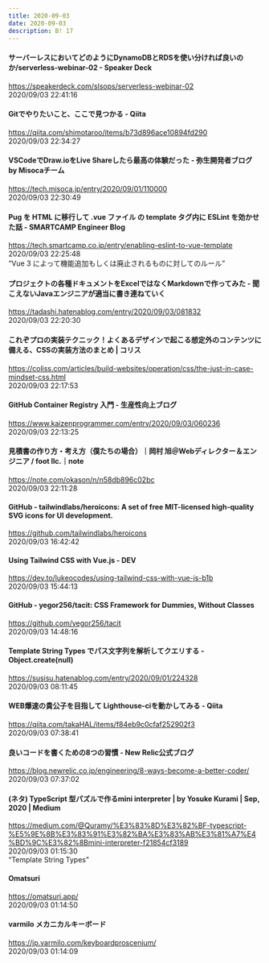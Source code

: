 ```yaml
---
title: 2020-09-03
date: 2020-09-03
description: B! 17
---
```


#### サーバーレスにおいてどのようにDynamoDBとRDSを使い分ければ良いのか/serverless-webinar-02 - Speaker Deck
https://speakerdeck.com/slsops/serverless-webinar-02<br>
2020/09/03 22:41:16<br>


#### Gitでやりたいこと、ここで見つかる - Qiita
https://qiita.com/shimotaroo/items/b73d896ace10894fd290<br>
2020/09/03 22:34:27<br>


#### VSCodeでDraw.ioをLive Shareしたら最高の体験だった - 弥生開発者ブログ by Misocaチーム
https://tech.misoca.jp/entry/2020/09/01/110000<br>
2020/09/03 22:30:49<br>


#### Pug を HTML に移行して .vue ファイル の template タグ内に ESLint を効かせた話 - SMARTCAMP Engineer Blog
https://tech.smartcamp.co.jp/entry/enabling-eslint-to-vue-template<br>
2020/09/03 22:25:48<br>
“Vue 3 によって機能追加もしくは廃止されるものに対してのルール”


#### プロジェクトの各種ドキュメントをExcelではなくMarkdownで作ってみた - 聞こえないJavaエンジニアが適当に書き連ねていく
https://tadashi.hatenablog.com/entry/2020/09/03/081832<br>
2020/09/03 22:20:30<br>


#### これぞプロの実装テクニック！よくあるデザインで起こる想定外のコンテンツに備える、CSSの実装方法のまとめ | コリス
https://coliss.com/articles/build-websites/operation/css/the-just-in-case-mindset-css.html<br>
2020/09/03 22:17:53<br>


#### GitHub Container Registry 入門 - 生産性向上ブログ
https://www.kaizenprogrammer.com/entry/2020/09/03/060236<br>
2020/09/03 22:13:25<br>


#### 見積書の作り方・考え方（僕たちの場合）｜岡村 旭＠Webディレクター＆エンジニア / foot llc.｜note
https://note.com/okason/n/n58db896c02bc<br>
2020/09/03 22:11:28<br>


#### GitHub - tailwindlabs/heroicons: A set of free MIT-licensed high-quality SVG icons for UI development.
https://github.com/tailwindlabs/heroicons<br>
2020/09/03 16:42:42<br>


#### Using Tailwind CSS with Vue.js - DEV
https://dev.to/lukeocodes/using-tailwind-css-with-vue-js-b1b<br>
2020/09/03 15:44:13<br>


#### GitHub - yegor256/tacit: CSS Framework for Dummies, Without Classes
https://github.com/yegor256/tacit<br>
2020/09/03 14:48:16<br>


#### Template String Types でパス文字列を解析してクエリする - Object.create(null)
https://susisu.hatenablog.com/entry/2020/09/01/224328<br>
2020/09/03 08:11:45<br>


#### WEB爆速の貴公子を目指して Lighthouse-ciを動かしてみる - Qiita
https://qiita.com/takaHAL/items/f84eb9c0cfaf252902f3<br>
2020/09/03 07:38:41<br>


#### 良いコードを書くための8つの習慣 - New Relic公式ブログ
https://blog.newrelic.co.jp/engineering/8-ways-become-a-better-coder/<br>
2020/09/03 07:37:02<br>


#### (ネタ) TypeScript 型パズルで作るmini interpreter | by Yosuke Kurami | Sep, 2020 | Medium
https://medium.com/@Quramy/%E3%83%8D%E3%82%BF-typescript-%E5%9E%8B%E3%83%91%E3%82%BA%E3%83%AB%E3%81%A7%E4%BD%9C%E3%82%8Bmini-interpreter-f21854cf3189<br>
2020/09/03 01:15:30<br>
“Template String Types”


#### Omatsuri
https://omatsuri.app/<br>
2020/09/03 01:14:50<br>


#### varmilo メカニカルキーボード
https://jp.varmilo.com/keyboardproscenium/<br>
2020/09/03 01:14:09<br>


